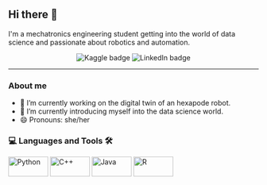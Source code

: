 
## Hi there 👋
I'm a mechatronics engineering student getting into the world of data science and passionate about robotics and automation.

<div id="Badges" align="center">
  <a bref="https://www.kaggle.com/nataliacelycallejas" target="_blank">
    <img src="https://img.shields.io/badge/Kaggle-20BEFF?style=for-the-badge&logo=Kaggle&logoColor=white"
      alt="Kaggle badge" />
  </a>
  <a bref="https://www.linkedin.com/in/natalia-cely-a32768214/" target="_blank">
    <img src="https://img.shields.io/badge/LinkedIn-0077B5?style=for-the-badge&logo=linkedin&logoColor=white"
      alt="LinkedIn badge" />
  </a>
</div>

***

### About me

- 🔭 I’m currently working on the digital twin of an hexapode robot.
- 🌱 I’m currently introducing myself into the data science world.
- 😄 Pronouns: she/her

<div id="languages" align="left">
<h3> 💻 Languages and Tools 🛠️ </h3>
<div>
  <img src="https://img.shields.io/badge/Python-3776AB?style=for-the-badge&logo=python&logoColor=white" title="Python" width="80" height="40" />
  <img src="https://img.shields.io/badge/C%2B%2B-00599C?style=for-the-badge&logo=c%2B%2B&logoColor=white" title="C++" width="80" height="40" />
  <img src="https://img.shields.io/badge/Java-ED8B00?style=for-the-badge&logo=openjdk&logoColor=white" title="Java" width="80" height="40" />
  <img src="https://img.shields.io/badge/R-276DC3?style=for-the-badge&logo=r&logoColor=white" title="R" width="80" height="40" />
</div>
